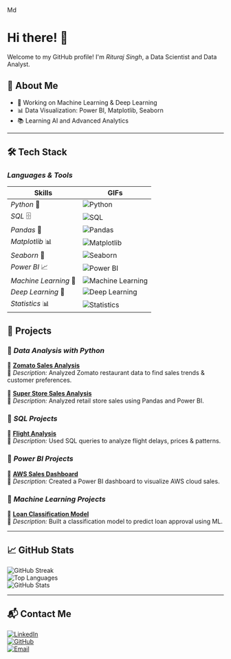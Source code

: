 Md
# Hi there! 👋  
Welcome to my GitHub profile! I'm *Rituraj Singh*, a Data Scientist and Data Analyst.  

## 🚀 About Me  
- 🔭 Working on Machine Learning & Deep Learning  
- 📊 Data Visualization: Power BI, Matplotlib, Seaborn  
- 📚 Learning AI and Advanced Analytics  

---

## 🛠️ Tech Stack  

### *Languages & Tools*  
| Skills  | GIFs |
|---------|------|
| *Python* 🐍 | ![Python](https://media.tenor.com/2uyENRmiUt0AAAAC/coding.gif) |
| *SQL* 🗄️ | ![SQL](https://media.giphy.com/media/UQJlZ2wru3xLi/giphy.gif) |
| *Pandas* 🐼 | ![Pandas](https://media.giphy.com/media/3oriO0OEd9QIDdllqo/giphy.gif) |
| *Matplotlib* 📊 | ![Matplotlib](https://media.giphy.com/media/f6hnhHkks8bk4jwjh3/giphy.gif) |
| *Seaborn* 🎨 | ![Seaborn](https://media.giphy.com/media/QTfX9Ejfra3ZmNxh6B/giphy.gif) |
| *Power BI* 📈 | ![Power BI](https://media.giphy.com/media/l46CkATpdyLwLI7vi/giphy.gif) |
| *Machine Learning* 🤖 | ![Machine Learning](https://media.giphy.com/media/UQJNePa6BTdhK/giphy.gif) |
| *Deep Learning* 🧠 | ![Deep Learning](https://media.giphy.com/media/VJjog7P80GVgY/giphy.gif) |
| *Statistics* 📊 | ![Statistics](https://media.giphy.com/media/xT0xeJpnrWC4XWblEk/giphy.gif) |

## 📂 Projects  

### 🔹 *Data Analysis with Python*  
🔗 **[Zomato Sales Analysis](https://github.com/rjdecor/Zomato-Sales-Analysis)**  
📌 *Description:* Analyzed Zomato restaurant data to find sales trends & customer preferences.

🔗 **[Super Store Sales Analysis](https://github.com/rjdecor/Super-Store-Sales)**  
📌 *Description:* Analyzed retail store sales using Pandas and Power BI.

### 🔹 *SQL Projects*  
🔗 **[Flight Analysis](https://github.com/rjdecor/Flight-Analysis)**  
📌 *Description:* Used SQL queries to analyze flight delays, prices & patterns.

### 🔹 *Power BI Projects*  
🔗 **[AWS Sales Dashboard](https://github.com/rjdecor/AWS-Sales-Dashboard)**  
📌 *Description:* Created a Power BI dashboard to visualize AWS cloud sales.

### 🔹 *Machine Learning Projects*  
🔗 **[Loan Classification Model](https://github.com/rjdecor/Loan-Classification)**  
📌 *Description:* Built a classification model to predict loan approval using ML.

---

## 📈 GitHub Stats  
![GitHub Streak](https://streak-stats.demolab.com?user=rjdecor&theme=tokyonight)  
![Top Languages](https://github-readme-stats.vercel.app/api/top-langs/?username=rjdecor&layout=compact&theme=tokyonight)  
![GitHub Stats](https://github-readme-stats.vercel.app/api?username=rjdecor&show_icons=true&theme=tokyonight)  

---

## 📬 Contact Me  
[![LinkedIn](https://img.shields.io/badge/LinkedIn-Connect-blue?logo=linkedin)](https://linkedin.com/in/your-profile)  
[![GitHub](https://img.shields.io/badge/GitHub-Follow-black?logo=github)](https://github.com/rjdecor)  
[![Email](https://img.shields.io/badge/Email-Send%20a%20Mail-red?logo=gmail)](mailto:your-email@gmail.com)

